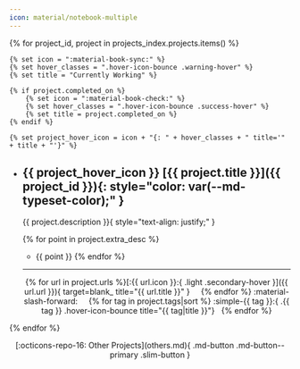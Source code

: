 ```yaml
---
icon: material/notebook-multiple
---
```


# My Projects Index

<style>
  #my-projects-index {
    display: none;
  }
</style>

{% for project_id, project in projects_index.projects.items() %}

    {% set icon = ":material-book-sync:" %}
    {% set hover_classes = ".hover-icon-bounce .warning-hover" %}
    {% set title = "Currently Working" %}

    {% if project.completed_on %}
        {% set icon = ":material-book-check:" %}
        {% set hover_classes = ".hover-icon-bounce .success-hover" %}
        {% set title = project.completed_on %}
    {% endif %}

    {% set project_hover_icon = icon + "{: " + hover_classes + " title='" + title + "'}" %}

<div class="grid cards" markdown >

  - ## {{ project_hover_icon }} [**{{ project.title }}**]({{ project_id }}){: style="color: var(--md-typeset-color);" }

    {{ project.description }}{ style="text-align: justify;" }

    {% for point in project.extra_desc %}
    - {{ point }}
    {% endfor %}

    ---

    <p align=center markdown>
    {% for url in project.urls %}[:{{ url.icon }}:{ .light .secondary-hover }]({{ url.url }}){ target=blank_ title="{{ url.title }}" } &nbsp; &nbsp; {% endfor %}
    :material-slash-forward: &nbsp; &nbsp;
    {% for tag in project.tags|sort %} :simple-{{ tag }}:{ .{{ tag }} .hover-icon-bounce title="{{ tag|title }}"} &nbsp; {% endfor %}
    </p>

</div>

{% endfor %}

<p align=center markdown>
[:octicons-repo-16: Other Projects](others.md){ .md-button .md-button--primary .slim-button }
</p>
